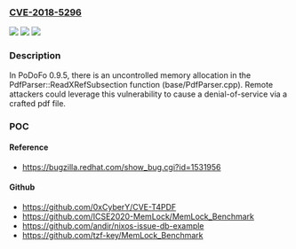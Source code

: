 ### [CVE-2018-5296](https://cve.mitre.org/cgi-bin/cvename.cgi?name=CVE-2018-5296)
![](https://img.shields.io/static/v1?label=Product&message=n%2Fa&color=blue)
![](https://img.shields.io/static/v1?label=Version&message=n%2Fa&color=blue)
![](https://img.shields.io/static/v1?label=Vulnerability&message=n%2Fa&color=brighgreen)

### Description

In PoDoFo 0.9.5, there is an uncontrolled memory allocation in the PdfParser::ReadXRefSubsection function (base/PdfParser.cpp). Remote attackers could leverage this vulnerability to cause a denial-of-service via a crafted pdf file.

### POC

#### Reference
- https://bugzilla.redhat.com/show_bug.cgi?id=1531956

#### Github
- https://github.com/0xCyberY/CVE-T4PDF
- https://github.com/ICSE2020-MemLock/MemLock_Benchmark
- https://github.com/andir/nixos-issue-db-example
- https://github.com/tzf-key/MemLock_Benchmark

